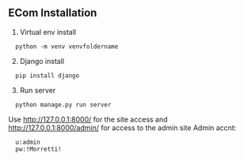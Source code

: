 ## ECom Installation

1. Virtual env install
``` 
  python -m venv venvfoldername
```

2. Django install
```
  pip install django
```
3. Run server
```
  python manage.py run server
```
Use http://127.0.0.1:8000/ for the site access
           and
http://127.0.0.1:8000/admin/ for access to the admin site
Admin accnt:
```dets
  u:admin
  pw:!Morretti!
```
